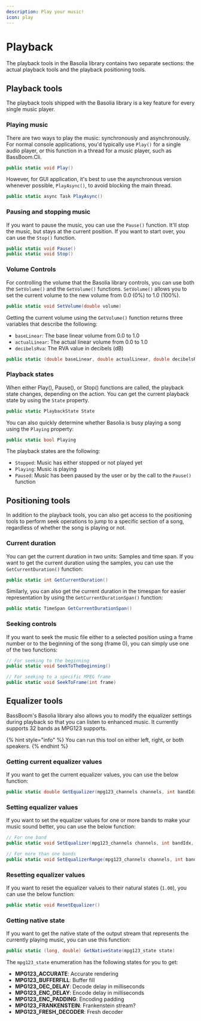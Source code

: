 ```yaml
---
description: Play your music!
icon: play
---
```


# Playback

The playback tools in the Basolia library contains two separate sections: the actual playback tools and the playback positioning tools.

## Playback tools

The playback tools shipped with the Basolia library is a key feature for every single music player.

### Playing music

There are two ways to play the music: synchronously and asynchronously. For normal console applications, you'd typically use `Play()` for a single audio player, or this function in a thread for a music player, such as BassBoom.Cli.

```csharp
public static void Play()
```

However, for GUI application, it's best to use the asynchronous version whenever possible, `PlayAsync()`, to avoid blocking the main thread.

```csharp
public static async Task PlayAsync()
```

### Pausing and stopping music

If you want to pause the music, you can use the `Pause()` function. It'll stop the music, but stays at the current position. If you want to start over, you can use the `Stop()` function.

```csharp
public static void Pause()
public static void Stop()
```

### Volume Controls

For controlling the volume that the Basolia library controls, you can use both the `SetVolume()` and the `GetVolume()` functions. `SetVolume()` allows you to set the current volume to the new volume from 0.0 (0%) to 1.0 (100%).

```csharp
public static void SetVolume(double volume)
```

Getting the current volume using the `GetVolume()` function returns three variables that describe the following:

* `baseLinear`: The base linear volume from 0.0 to 1.0
* `actualLinear`: The actual linear volume from 0.0 to 1.0
* `decibelsRva`: The RVA value in decibels (dB)

```csharp
public static (double baseLinear, double actualLinear, double decibelsRva) GetVolume()
```

### Playback states

When either Play(), Pause(), or Stop() functions are called, the playback state changes, depending on the action. You can get the current playback state by using the `State` property.

```csharp
public static PlaybackState State
```

You can also quickly determine whether Basolia is busy playing a song using the `Playing` property:

```csharp
public static bool Playing
```

The playback states are the following:

* `Stopped`: Music has either stopped or not played yet
* `Playing`: Music is playing
* `Paused`: Music has been paused by the user or by the call to the `Pause()` function

## Positioning tools

In addition to the playback tools, you can also get access to the positioning tools to perform seek operations to jump to a specific section of a song, regardless of whether the song is playing or not.

### Current duration

You can get the current duration in two units: Samples and time span. If you want to get the current duration using the samples, you can use the `GetCurrentDuration()` function:

```csharp
public static int GetCurrentDuration()
```

Similarly, you can also get the current duration in the timespan for easier representation by using the `GetCurrentDurationSpan()` function:

```csharp
public static TimeSpan GetCurrentDurationSpan()
```

### Seeking controls

If you want to seek the music file either to a selected position using a frame number or to the beginning of the song (frame 0), you can simply use one of the two functions:

```csharp
// For seeking to the beginning
public static void SeekToTheBeginning()

// For seeking to a specific MPEG frame
public static void SeekToFrame(int frame)
```

## Equalizer tools

BassBoom's Basolia library also allows you to modify the equalizer settings during playback so that you can listen to enhanced music. It currently supports 32 bands as MPG123 supports.

{% hint style="info" %}
You can run this tool on either left, right, or both speakers.
{% endhint %}

### Getting current equalizer values

If you want to get the current equalizer values, you can use the below function:

```csharp
public static double GetEqualizer(mpg123_channels channels, int bandIdx)
```

### Setting equalizer values

If you want to set the equalizer values for one or more bands to make your music sound better, you can use the below function:

```csharp
// For one band
public static void SetEqualizer(mpg123_channels channels, int bandIdx, double value)

// For more than one bands
public static void SetEqualizerRange(mpg123_channels channels, int bandIdxStart, int bandIdxEnd, double value)
```

### Resetting equalizer values

If you want to reset the equalizer values to their natural states (`1.00`), you can use the below function:

```csharp
public static void ResetEqualizer()
```

### Getting native state

If you want to get the native state of the output stream that represents the currently playing music, you can use this function:

```csharp
public static (long, double) GetNativeState(mpg123_state state)
```

The `mpg123_state` enumeration has the following states for you to get:

* **MPG123\_ACCURATE**: Accurate rendering
* **MPG123\_BUFFERFILL**: Buffer fill
* **MPG123\_DEC\_DELAY**: Decode delay in milliseconds
* **MPG123\_ENC\_DELAY**: Encode delay in milliseconds
* **MPG123\_ENC\_PADDING**: Encoding padding
* **MPG123\_FRANKENSTEIN**: Frankenstein stream?
* **MPG123\_FRESH\_DECODER**: Fresh decoder
